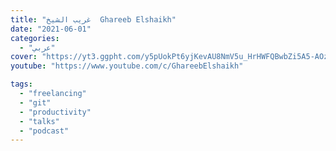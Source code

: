 ```yaml
---
title: "غريب الشيخ  Ghareeb Elshaikh"
date: "2021-06-01"
categories:
  - "عربي"
cover: "https://yt3.ggpht.com/y5pUokPt6yjKevAU8NmV5u_HrHWFQBwbZi5A5-AOzFHMjvdHf8UqfB_1TNRfYpWe5NjYXVoi=s88-c-k-c0x00ffffff-no-rj"
youtube: "https://www.youtube.com/c/GhareebElshaikh"

tags:
  - "freelancing"
  - "git"
  - "productivity"
  - "talks"
  - "podcast"
---
```

